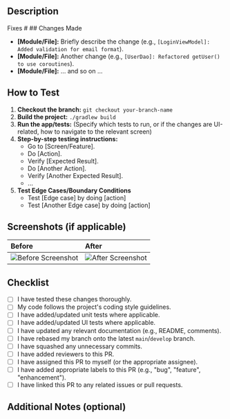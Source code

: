 ## Description

Fixes # ## Changes Made

*   **[Module/File]:** Briefly describe the change (e.g., `[LoginViewModel]: Added validation for email format`).
*   **[Module/File]:** Another change (e.g., `[UserDao]: Refactored getUser() to use coroutines`).
*   **[Module/File]:**  ... and so on ...

## How to Test

1.  **Checkout the branch:** `git checkout your-branch-name`
2.  **Build the project:** `./gradlew build`
3.  **Run the app/tests:**  (Specify which tests to run, or if the changes are UI-related, how to navigate to the relevant screen)
4.  **Step-by-step testing instructions:**
    *   Go to [Screen/Feature].
    *   Do [Action].
    *   Verify [Expected Result].
    *   Do [Another Action].
    *   Verify [Another Expected Result].
    *   ...
5. **Test Edge Cases/Boundary Conditions**
    * Test [Edge case] by doing [action]
    * Test [Another Edge case] by doing [action]

## Screenshots (if applicable)

| Before                                     | After                                      |
| :----------------------------------------- | :----------------------------------------- |
| ![Before Screenshot](link_to_before_image) | ![After Screenshot](link_to_after_image) |

## Checklist

-   [ ] I have tested these changes thoroughly.
-   [ ] My code follows the project's coding style guidelines.
-   [ ] I have added/updated unit tests where applicable.
-   [ ] I have added/updated UI tests where applicable.
-   [ ] I have updated any relevant documentation (e.g., README, comments).
-   [ ] I have rebased my branch onto the latest `main`/`develop` branch.
-   [ ] I have squashed any unnecessary commits.
-   [ ] I have added reviewers to this PR.
-   [ ] I have assigned this PR to myself (or the appropriate assignee).
-   [ ] I have added appropriate labels to this PR (e.g., "bug", "feature", "enhancement").
-   [ ] I have linked this PR to any related issues or pull requests.

## Additional Notes (optional)